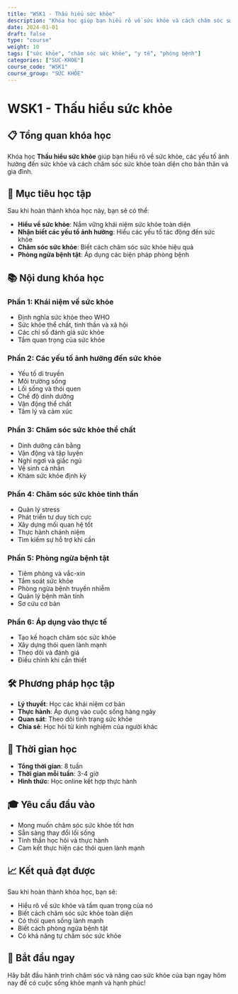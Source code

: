 ```yaml
---
title: "WSK1 - Thấu hiểu sức khỏe"
description: "Khóa học giúp bạn hiểu rõ về sức khỏe và cách chăm sóc sức khỏe toàn diện"
date: 2024-01-01
draft: false
type: "course"
weight: 10
tags: ["sức khỏe", "chăm sóc sức khỏe", "y tế", "phòng bệnh"]
categories: ["SUC-KHOE"]
course_code: "WSK1"
course_group: "SỨC KHỎE"
---
```


# WSK1 - Thấu hiểu sức khỏe

## 📋 Tổng quan khóa học

Khóa học **Thấu hiểu sức khỏe** giúp bạn hiểu rõ về sức khỏe, các yếu tố ảnh hưởng đến sức khỏe và cách chăm sóc sức khỏe toàn diện cho bản thân và gia đình.

## 🎯 Mục tiêu học tập

Sau khi hoàn thành khóa học này, bạn sẽ có thể:

- **Hiểu về sức khỏe**: Nắm vững khái niệm sức khỏe toàn diện
- **Nhận biết các yếu tố ảnh hưởng**: Hiểu các yếu tố tác động đến sức khỏe
- **Chăm sóc sức khỏe**: Biết cách chăm sóc sức khỏe hiệu quả
- **Phòng ngừa bệnh tật**: Áp dụng các biện pháp phòng bệnh

## 📚 Nội dung khóa học

### Phần 1: Khái niệm về sức khỏe
- Định nghĩa sức khỏe theo WHO
- Sức khỏe thể chất, tinh thần và xã hội
- Các chỉ số đánh giá sức khỏe
- Tầm quan trọng của sức khỏe

### Phần 2: Các yếu tố ảnh hưởng đến sức khỏe
- Yếu tố di truyền
- Môi trường sống
- Lối sống và thói quen
- Chế độ dinh dưỡng
- Vận động thể chất
- Tâm lý và cảm xúc

### Phần 3: Chăm sóc sức khỏe thể chất
- Dinh dưỡng cân bằng
- Vận động và tập luyện
- Nghỉ ngơi và giấc ngủ
- Vệ sinh cá nhân
- Khám sức khỏe định kỳ

### Phần 4: Chăm sóc sức khỏe tinh thần
- Quản lý stress
- Phát triển tư duy tích cực
- Xây dựng mối quan hệ tốt
- Thực hành chánh niệm
- Tìm kiếm sự hỗ trợ khi cần

### Phần 5: Phòng ngừa bệnh tật
- Tiêm phòng và vắc-xin
- Tầm soát sức khỏe
- Phòng ngừa bệnh truyền nhiễm
- Quản lý bệnh mãn tính
- Sơ cứu cơ bản

### Phần 6: Áp dụng vào thực tế
- Tạo kế hoạch chăm sóc sức khỏe
- Xây dựng thói quen lành mạnh
- Theo dõi và đánh giá
- Điều chỉnh khi cần thiết

## 🛠️ Phương pháp học tập

- **Lý thuyết**: Học các khái niệm cơ bản
- **Thực hành**: Áp dụng vào cuộc sống hàng ngày
- **Quan sát**: Theo dõi tình trạng sức khỏe
- **Chia sẻ**: Học hỏi từ kinh nghiệm của người khác

## 📅 Thời gian học

- **Tổng thời gian**: 8 tuần
- **Thời gian mỗi tuần**: 3-4 giờ
- **Hình thức**: Học online kết hợp thực hành

## 🎓 Yêu cầu đầu vào

- Mong muốn chăm sóc sức khỏe tốt hơn
- Sẵn sàng thay đổi lối sống
- Tinh thần học hỏi và thực hành
- Cam kết thực hiện các thói quen lành mạnh

## 📈 Kết quả đạt được

Sau khi hoàn thành khóa học, bạn sẽ:

- Hiểu rõ về sức khỏe và tầm quan trọng của nó
- Biết cách chăm sóc sức khỏe toàn diện
- Có thói quen sống lành mạnh
- Biết cách phòng ngừa bệnh tật
- Có khả năng tự chăm sóc sức khỏe

## 🚀 Bắt đầu ngay

Hãy bắt đầu hành trình chăm sóc và nâng cao sức khỏe của bạn ngay hôm nay để có cuộc sống khỏe mạnh và hạnh phúc!
